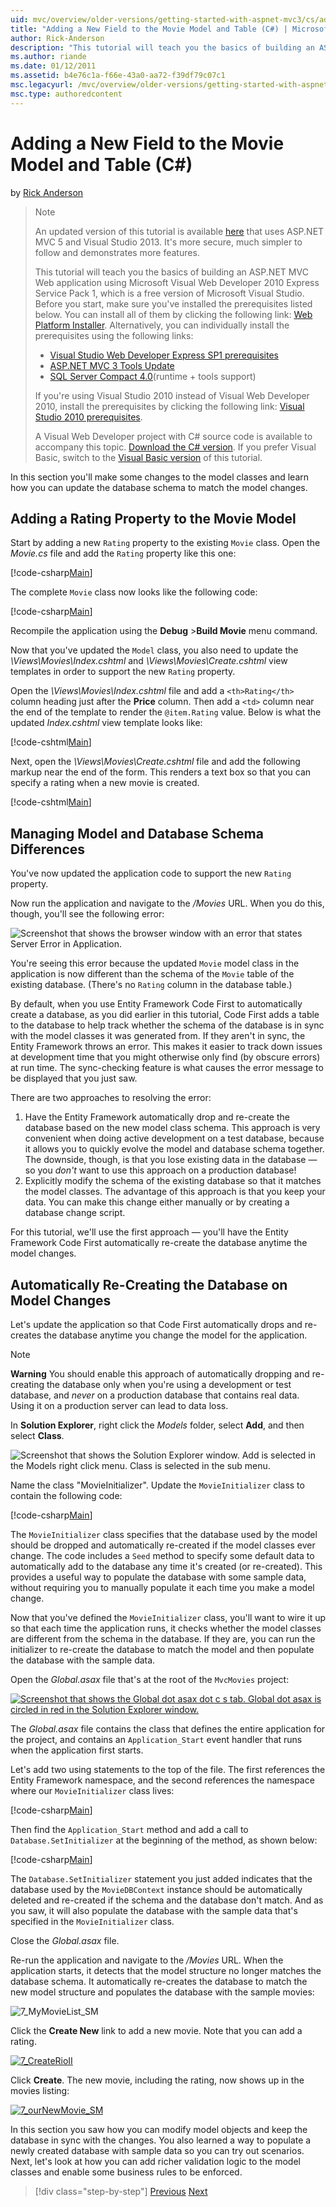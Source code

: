 ```yaml
---
uid: mvc/overview/older-versions/getting-started-with-aspnet-mvc3/cs/adding-a-new-field
title: "Adding a New Field to the Movie Model and Table (C#) | Microsoft Docs"
author: Rick-Anderson
description: "This tutorial will teach you the basics of building an ASP.NET MVC Web application using Microsoft Visual Web Developer 2010 Express Service Pack 1. You will learn how to add a rating property to the movie model, manage model and database schema differences, and automatically re-create the database on model changes."
ms.author: riande
ms.date: 01/12/2011
ms.assetid: b4e76c1a-f66e-43a0-aa72-f39df79c07c1
msc.legacyurl: /mvc/overview/older-versions/getting-started-with-aspnet-mvc3/cs/adding-a-new-field
msc.type: authoredcontent
---
```

# Adding a New Field to the Movie Model and Table (C#)

by [Rick Anderson](https://twitter.com/RickAndMSFT)

> > [!NOTE]
> > An updated version of this tutorial is available [here](../../../getting-started/introduction/getting-started.md) that uses ASP.NET MVC 5 and Visual Studio 2013. It's more secure, much simpler to follow and demonstrates more features.
> 
> 
> This tutorial will teach you the basics of building an ASP.NET MVC Web application using Microsoft Visual Web Developer 2010 Express Service Pack 1, which is a free version of Microsoft Visual Studio. Before you start, make sure you've installed the prerequisites listed below. You can install all of them by clicking the following link: [Web Platform Installer](https://www.microsoft.com/web/gallery/install.aspx?appid=VWD2010SP1Pack). Alternatively, you can individually install the prerequisites using the following links:
> 
> - [Visual Studio Web Developer Express SP1 prerequisites](https://www.microsoft.com/web/gallery/install.aspx?appid=VWD2010SP1Pack)
> - [ASP.NET MVC 3 Tools Update](https://www.microsoft.com/web/gallery/install.aspx?appsxml=&amp;appid=MVC3)
> - [SQL Server Compact 4.0](https://www.microsoft.com/web/gallery/install.aspx?appid=SQLCE;SQLCEVSTools_4_0)(runtime + tools support)
> 
> If you're using Visual Studio 2010 instead of Visual Web Developer 2010, install the prerequisites by clicking the following link: [Visual Studio 2010 prerequisites](https://www.microsoft.com/web/gallery/install.aspx?appsxml=&amp;appid=VS2010SP1Pack).
> 
> A Visual Web Developer project with C# source code is available to accompany this topic. [Download the C# version](https://code.msdn.microsoft.com/Introduction-to-MVC-3-10d1b098). If you prefer Visual Basic, switch to the [Visual Basic version](../vb/intro-to-aspnet-mvc-3.md) of this tutorial.

In this section you'll make some changes to the model classes and learn how you can update the database schema to match the model changes.

## Adding a Rating Property to the Movie Model

Start by adding a new `Rating` property to the existing `Movie` class. Open the *Movie.cs* file and add the `Rating` property like this one:

[!code-csharp[Main](adding-a-new-field/samples/sample1.cs)]

The complete `Movie` class now looks like the following code:

[!code-csharp[Main](adding-a-new-field/samples/sample2.cs)]

Recompile the application using the **Debug** &gt;**Build Movie** menu command.

Now that you've updated the `Model` class, you also need to update the *\Views\Movies\Index.cshtml* and *\Views\Movies\Create.cshtml* view templates in order to support the new `Rating` property.

Open the *\Views\Movies\Index.cshtml* file and add a `<th>Rating</th>` column heading just after the **Price** column. Then add a `<td>` column near the end of the template to render the `@item.Rating` value. Below is what the updated *Index.cshtml* view template looks like:

[!code-cshtml[Main](adding-a-new-field/samples/sample3.cshtml)]

Next, open the *\Views\Movies\Create.cshtml* file and add the following markup near the end of the form. This renders a text box so that you can specify a rating when a new movie is created.

[!code-cshtml[Main](adding-a-new-field/samples/sample4.cshtml)]

## Managing Model and Database Schema Differences

You've now updated the application code to support the new `Rating` property.

Now run the application and navigate to the */Movies* URL. When you do this, though, you'll see the following error:

![Screenshot that shows the browser window with an error that states Server Error in Application.](adding-a-new-field/_static/image1.png)

You're seeing this error because the updated `Movie` model class in the application is now different than the schema of the `Movie` table of the existing database. (There's no `Rating` column in the database table.)

By default, when you use Entity Framework Code First to automatically create a database, as you did earlier in this tutorial, Code First adds a table to the database to help track whether the schema of the database is in sync with the model classes it was generated from. If they aren't in sync, the Entity Framework throws an error. This makes it easier to track down issues at development time that you might otherwise only find (by obscure errors) at run time. The sync-checking feature is what causes the error message to be displayed that you just saw.

There are two approaches to resolving the error:

1. Have the Entity Framework automatically drop and re-create the database based on the new model class schema. This approach is very convenient when doing active development on a test database, because it allows you to quickly evolve the model and database schema together. The downside, though, is that you lose existing data in the database — so you *don't* want to use this approach on a production database!
2. Explicitly modify the schema of the existing database so that it matches the model classes. The advantage of this approach is that you keep your data. You can make this change either manually or by creating a database change script.

For this tutorial, we'll use the first approach — you'll have the Entity Framework Code First automatically re-create the database anytime the model changes.

## Automatically Re-Creating the Database on Model Changes

Let's update the application so that Code First automatically drops and re-creates the database anytime you change the model for the application.

> [!NOTE] 
> 
> **Warning** You should enable this approach of automatically dropping and re-creating the database only when you're using a development or test database, and *never* on a production database that contains real data. Using it on a production server can lead to data loss.

In **Solution Explorer**, right click the *Models* folder, select **Add**, and then select **Class**.

![Screenshot that shows the Solution Explorer window. Add is selected in the Models right click menu. Class is selected in the sub menu.](adding-a-new-field/_static/image2.png)

Name the class "MovieInitializer". Update the `MovieInitializer` class to contain the following code:

[!code-csharp[Main](adding-a-new-field/samples/sample5.cs)]

The `MovieInitializer` class specifies that the database used by the model should be dropped and automatically re-created if the model classes ever change. The code includes a `Seed` method to specify some default data to automatically add to the database any time it's created (or re-created). This provides a useful way to populate the database with some sample data, without requiring you to manually populate it each time you make a model change.

Now that you've defined the `MovieInitializer` class, you'll want to wire it up so that each time the application runs, it checks whether the model classes are different from the schema in the database. If they are, you can run the initializer to re-create the database to match the model and then populate the database with the sample data.

Open the *Global.asax* file that's at the root of the `MvcMovies` project:

[![Screenshot that shows the Global dot asax dot c s tab. Global dot asax is circled in red in the Solution Explorer window.](adding-a-new-field/_static/image4.png)](adding-a-new-field/_static/image3.png)

The *Global.asax* file contains the class that defines the entire application for the project, and contains an `Application_Start` event handler that runs when the application first starts.

Let's add two using statements to the top of the file. The first references the Entity Framework namespace, and the second references the namespace where our `MovieInitializer` class lives:

[!code-csharp[Main](adding-a-new-field/samples/sample6.cs)]

Then find the `Application_Start` method and add a call to `Database.SetInitializer` at the beginning of the method, as shown below:

[!code-csharp[Main](adding-a-new-field/samples/sample7.cs)]

The `Database.SetInitializer` statement you just added indicates that the database used by the `MovieDBContext` instance should be automatically deleted and re-created if the schema and the database don't match. And as you saw, it will also populate the database with the sample data that's specified in the `MovieInitializer` class.

Close the *Global.asax* file.

Re-run the application and navigate to the */Movies* URL. When the application starts, it detects that the model structure no longer matches the database schema. It automatically re-creates the database to match the new model structure and populates the database with the sample movies:

![7_MyMovieList_SM](adding-a-new-field/_static/image5.png)

Click the **Create New** link to add a new movie. Note that you can add a rating.

[![7_CreateRioII](adding-a-new-field/_static/image7.png)](adding-a-new-field/_static/image6.png)

Click **Create**. The new movie, including the rating, now shows up in the movies listing:

[![7_ourNewMovie_SM](adding-a-new-field/_static/image9.png)](adding-a-new-field/_static/image8.png)

In this section you saw how you can modify model objects and keep the database in sync with the changes. You also learned a way to populate a newly created database with sample data so you can try out scenarios. Next, let's look at how you can add richer validation logic to the model classes and enable some business rules to be enforced.

> [!div class="step-by-step"]
> [Previous](examining-the-edit-methods-and-edit-view.md)
> [Next](adding-validation-to-the-model.md)
